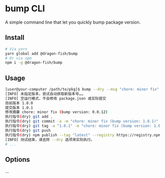 # bump CLI

A simple command line that let you quickly bump package version.

## Install

```bash
# Via yarn
yarn global add @dragon-fish/bump
# Or via npm
npm i -g @dragon-fish/bump
```

## Usage

```bash
[user@your-computer /path/to/pkg]$ bump --dry --msg "chore: minor fix"
[INFO] 未指定版本，尝试自动获取新版本号……
[INFO] 空运行模式，不会修改 package.json 或实际提交
目前版本 1.0.0
提交版本 1.0.1
修改摘要 chore: minor fix (bump version: 0.0.12)
执行指令(dry) git add .
执行指令(dry) git commit -a -m "chore: minor fix (bump version: 1.0.1)"
执行指令(dry) git tag -a "1.0.1" -m "chore: minor fix (bump version: 1.0.1)"
执行指令(dry) git push
执行指令(dry) npm publish --tag "latest" --registry https://registry.npmjs.org/
[INFO] 测试结束，请去除 --dry 选项来实际执行。
# ...
```

## Options

...
